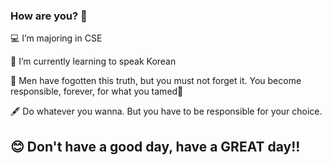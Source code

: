 ### How are you? 👋
💻 I’m majoring in CSE

🎈 I’m currently learning to speak Korean

🌟 Men have fogotten this truth, but you must not forget it. You become responsible, forever, for what you tamed🌹

🖋️ Do whatever you wanna. But you have to be responsible for your choice.

## 😊 Don't have a good day, have a  GREAT day!! 

<!--
**WZNT-KimHyeJin/WZNT-KimHyeJin** is a ✨ _special_ ✨ repository because its `README.md` (this file) appears on your GitHub profile.

